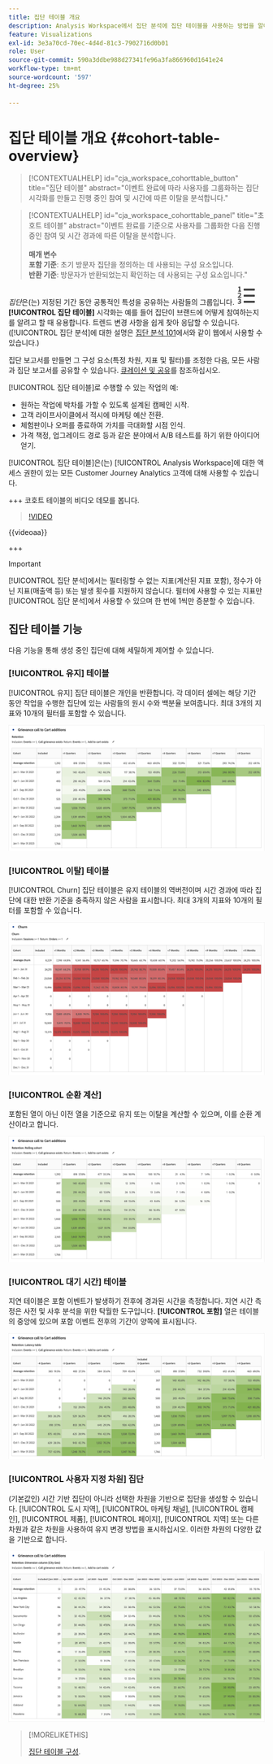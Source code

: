```yaml
---
title: 집단 테이블 개요
description: Analysis Workspace에서 집단 분석에 집단 테이블을 사용하는 방법을 알아봅니다
feature: Visualizations
exl-id: 3e3a70cd-70ec-4d4d-81c3-7902716d0b01
role: User
source-git-commit: 590a3ddbe988d27341fe96a3fa866960d1641e24
workflow-type: tm+mt
source-wordcount: '597'
ht-degree: 25%

---
```


# 집단 테이블 개요 {#cohort-table-overview}

<!-- markdownlint-disable MD034 -->

>[!CONTEXTUALHELP]
>id="cja_workspace_cohorttable_button"
>title="집단 테이블"
>abstract="이벤트 완료에 따라 사용자를 그룹화하는 집단 시각화를 만들고 진행 중인 참여 및 시간에 따른 이탈을 분석합니다."

<!-- markdownlint-enable MD034 -->

<!-- markdownlint-disable MD034 -->

>[!CONTEXTUALHELP]
>id="cja_workspace_cohorttable_panel"
>title="초호트 테이블"
>abstract="이벤트 완료를 기준으로 사용자를 그룹화한 다음 진행 중인 참여 및 시간 경과에 따른 이탈을 분석합니다.<br/><br/>**매개 변수&#x200B;**<br/>**포함 기준**: 초기 방문자 집단을 정의하는 데 사용되는 구성 요소입니다.<br/>**반환 기준**: 방문자가 반환되었는지 확인하는 데 사용되는 구성 요소입니다."

<!-- markdownlint-enable MD034 -->


*집단*&#x200B;은(는) 지정된 기간 동안 공통적인 특성을 공유하는 사람들의 그룹입니다. ![텍스트 번호](/help/assets/icons/TextNumbered.svg) **[!UICONTROL 집단 테이블]** 시각화는 예를 들어 집단이 브랜드에 어떻게 참여하는지를 알려고 할 때 유용합니다. 트렌드 변경 사항을 쉽게 찾아 응답할 수 있습니다. ([!UICONTROL 집단 분석]에 대한 설명은 [집단 분석 101](https://ko.wikipedia.org/wiki/Cohort_analysis)에서와 같이 웹에서 사용할 수 있습니다.)

집단 보고서를 만들면 그 구성 요소(특정 차원, 지표 및 필터)를 조정한 다음, 모든 사람과 집단 보고서를 공유할 수 있습니다. [큐레이션 및 공유](/help/analysis-workspace/curate-share/curate.md)를 참조하십시오.

[!UICONTROL 집단 테이블]로 수행할 수 있는 작업의 예:

* 원하는 작업에 박차를 가할 수 있도록 설계된 캠페인 시작.
* 고객 라이프사이클에서 적시에 마케팅 예산 전환.
* 체험판이나 오퍼를 종료하여 가치를 극대화할 시점 인식.
* 가격 책정, 업그레이드 경로 등과 같은 분야에서 A/B 테스트를 하기 위한 아이디어 얻기.

[!UICONTROL 집단 테이블]은(는) [!UICONTROL Analysis Workspace]에 대한 액세스 권한이 있는 모든 Customer Journey Analytics 고객에 대해 사용할 수 있습니다.

+++ 코호트 테이블의 비디오 데모를 봅니다.

>[!VIDEO](https://video.tv.adobe.com/v/23990/?quality=12)

{{videoaa}}

+++

>[!IMPORTANT]
>
>[!UICONTROL 집단 분석]에서는 필터링할 수 없는 지표(계산된 지표 포함), 정수가 아닌 지표(매출액 등) 또는 발생 횟수를 지원하지 않습니다. 필터에 사용할 수 있는 지표만 [!UICONTROL 집단 분석]에서 사용할 수 있으며 한 번에 1씩만 증분할 수 있습니다.

## 집단 테이블 기능

다음 기능을 통해 생성 중인 집단에 대해 세밀하게 제어할 수 있습니다.

### [!UICONTROL 유지] 테이블

[!UICONTROL 유지] 집단 테이블은 개인을 반환합니다. 각 데이터 셀에는 해당 기간 동안 작업을 수행한 집단에 있는 사람들의 원시 수와 백분율 보여줍니다. 최대 3개의 지표와 10개의 필터를 포함할 수 있습니다.

![집단에 있는 사람의 수 및 비율을 보여 주는 Rention 집단 보고서.](assets/retention-report.png)

### [!UICONTROL 이탈] 테이블

[!UICONTROL Churn] 집단 테이블은 유지 테이블의 역버전이며 시간 경과에 따라 집단에 대한 반환 기준을 충족하지 않은 사람을 표시합니다. 최대 3개의 지표와 10개의 필터를 포함할 수 있습니다.

![집단에 대한 반환 기준을 충족하지 못한 사람의 수와 비율을 보여 주는 이탈 테이블입니다.](assets/churn-report.png)

### [!UICONTROL 순환 계산]

포함된 열이 아닌 이전 열을 기준으로 유지 또는 이탈을 계산할 수 있으며, 이를 순환 계산이라고 합니다.

![이전 데이터 열을 기반으로 한 계산을 보여 주는 집단 유지 보고서](assets/retention-report-rolling.png)

### [!UICONTROL 대기 시간] 테이블

지연 테이블은 포함 이벤트가 발생하기 전후에 경과된 시간을 측정합니다. 지연 시간 측정은 사전 및 사후 분석을 위한 탁월한 도구입니다. **[!UICONTROL 포함]** 열은 테이블의 중앙에 있으며 포함 이벤트 전후의 기간이 양쪽에 표시됩니다.

![이벤트 전후의 경과 시간을 표시하는 집단 보고서입니다.](assets/retention-report-latency.png)

### [!UICONTROL 사용자 지정 차원] 집단

(기본값인) 시간 기반 집단이 아니라 선택한 차원을 기반으로 집단을 생성할 수 있습니다. [!UICONTROL 도시 지역], [!UICONTROL 마케팅 채널], [!UICONTROL 캠페인], [!UICONTROL 제품], [!UICONTROL 페이지], [!UICONTROL 지역] 또는 다른 차원과 같은 차원을 사용하여 유지 변경 방법을 표시하십시오. 이러한 차원의 다양한 값을 기반으로 합니다.

![선택한 차원이 기본 시간 기반 집단이 아닌 사용자 지정된 보고서를 표시하는 집단 보고서.](assets/retention-dimensions.png)

>[!MORELIKETHIS]
>
>[집단 테이블 구성](/help/analysis-workspace/visualizations/cohort-table/t-cohort.md).
>

